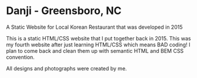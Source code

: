 # Danji - Greensboro, NC
A Static Website for Local Korean Restaurant that was developed in 2015

This is a static HTML/CSS website that I put together back in 2015.
This was my fourth website after just learning HTML/CSS which means BAD coding!
I plan to come back and clean them up with semantic HTML and BEM CSS convention.

All designs and photographs were created by me. 
